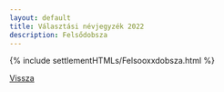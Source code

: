 ```yaml
---
layout: default
title: Választási névjegyzék 2022
description: Felsődobsza
---
```


{% include settlementHTMLs/Felsooxxdobsza.html %}

[Vissza](../)